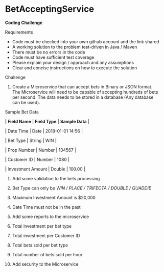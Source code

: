 # BetAcceptingService



**Coding Challenge**

Requirements

- Code must be checked into your own github account and the link shared
- A working solution to the problem test-driven in Java / Maven
- There must be no errors in the code
- Code must have sufficient test coverage
- Please explain your design / approach and any assumptions
- Clear and concise instructions on how to execute the solution

Challenge

1. Create a Microservice that can accept bets in Binary or JSON format. The Microservice will need to be capable of accepting hundreds of bets per second. The data needs to be stored in a database (Any database can be used).

Sample Bet Data

| **Field Name** | **Field Type** | **Sample Data** |

| Date Time | Date | 2018-01-01 14:56 |

| Bet Type | String | WIN |

| Prop Number | Number | 104567 |

| Customer ID | Number | 1080 |

| Investment Amount | Double | 100.00 |

1. Add some validation to the bets processing
  1. Bet Type can only be _WIN / PLACE / TRIFECTA / DOUBLE / QUADDIE_
  2. Maximum Investment Amount is $20,000
  3. Date Time must not be in the past

1. Add some reports to the microservice
  1. Total investment per bet type
  2. Total investment per Customer ID
  3. Total bets sold per bet type
  4. Total number of bets sold per hour

1. Add security to the Microservice
